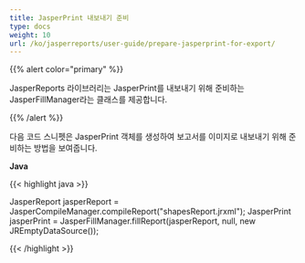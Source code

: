 ```yaml
---
title: JasperPrint 내보내기 준비
type: docs
weight: 10
url: /ko/jasperreports/user-guide/prepare-jasperprint-for-export/
---
```


{{% alert color="primary" %}}

JasperReports 라이브러리는 JasperPrint를 내보내기 위해 준비하는 JasperFillManager라는 클래스를 제공합니다.

{{% /alert %}}

다음 코드 스니펫은 JasperPrint 객체를 생성하여 보고서를 이미지로 내보내기 위해 준비하는 방법을 보여줍니다.

**Java**

{{< highlight java >}}

JasperReport jasperReport = JasperCompileManager.compileReport("shapesReport.jrxml");
JasperPrint jasperPrint = JasperFillManager.fillReport(jasperReport, null, new JREmptyDataSource());

{{< /highlight >}}
